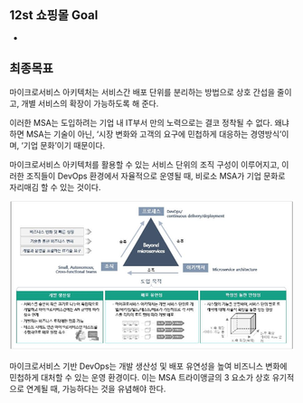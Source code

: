 ## 12st 쇼핑몰 Goal


- 



## 최종목표

마이크로서비스 아키텍처는 서비스간 배포 단위를 분리하는 방법으로 상호 간섭을 줄이고, 개별 서비스의 확장이 가능하도록 해 준다.  

이러한 MSA는 도입하려는 기업 내 IT부서 만의 노력으로는 결코 정착될 수 없다. 왜냐하면 MSA는 기술이 아닌, ‘시장 변화와 고객의 요구에 민첩하게 대응하는 경영방식’이며, ‘기업 문화’이기 때문이다. 

마이크로서비스 아키텍처를 활용할 수 있는 서비스 단위의 조직 구성이 이루어지고, 이러한 조직들이 DevOps 환경에서 자율적으로 운영될 때, 비로소 MSA가 기업 문화로 자리매김 할 수 있는 것이다.

![](/contents/02_계획단계/01/image1.jpg)

마이크로서비스 기반 DevOps는 개발 생산성 및 배포 유연성을 높여 비즈니스 변화에 민첩하게 대처할 수 있는 운영 환경이다. 이는 MSA 트라이앵글의 3 요소가 상호 유기적으로 연계될 때, 가능하다는 것을 유념해야 한다.
